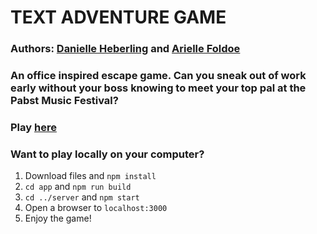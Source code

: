 # TEXT ADVENTURE GAME

### Authors: [Danielle Heberling](https://github.com/deeheber) and [Arielle Foldoe](https://github.com/afoldoe)

### An office inspired escape game. Can you sneak out of work early without your boss knowing to meet your top pal at the Pabst Music Festival?

### Play [here](https://deeheber.github.io/text-adventure-game/)

### Want to play locally on your computer?
1. Download files and `npm install`
2. `cd app` and `npm run build`
3. `cd ../server` and `npm start`
4. Open a browser to `localhost:3000`
5. Enjoy the game!
